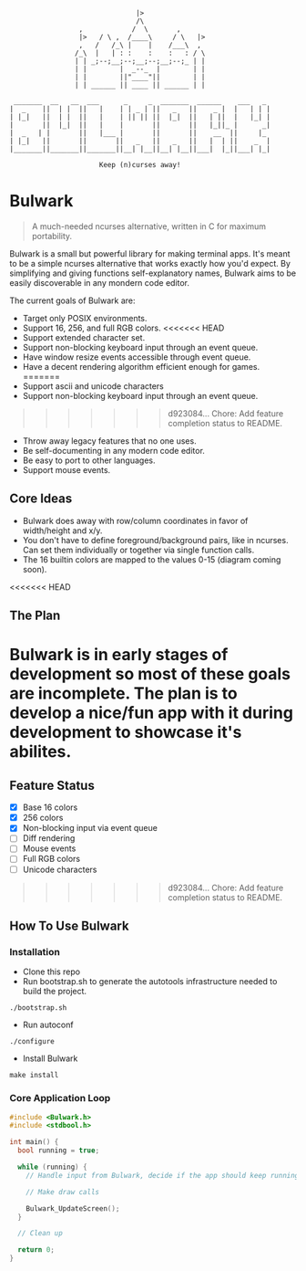 ```
                               |>
                               /\
                 ,            /  \       ,
                 |>   / \ ,  /____\     / \   |>
                 ,   /   /_\ |    |    /___\  ,
                /_\  |   | : :    :    :   : / \
                | | _;--;__;--;__;--;__;--;_ | |
                | |        |  _--_  |        | |
                | |        ||"____"||        | |
                | | ______ || ____ || ______ | |

 _______  __   __  ___      _     _  _______  ______    ___   _ 
|  _    ||  | |  ||   |    | | _ | ||   _   ||    _ |  |   | | |
| |_|   ||  | |  ||   |    | || || ||  |_|  ||   | ||  |   |_| |
|       ||  |_|  ||   |    |       ||       ||   |_||_ |      _|
|  _   | |       ||   |___ |       ||       ||    __  ||     |_ 
| |_|   ||       ||       ||   _   ||   _   ||   |  | ||    _  |
|_______||_______||_______||__| |__||__| |__||___|  |_||___| |_|

                      Keep (n)curses away!
```

# Bulwark
> A much-needed ncurses alternative, written in C for maximum portability.

Bulwark is a small but powerful library for making terminal apps. It's meant to be a simple ncurses alternative that works exactly how you'd expect. By simplifying and giving functions self-explanatory names, Bulwark aims to be easily discoverable in any mondern code editor.

The current goals of Bulwark are:
* Target only POSIX environments.
* Support 16, 256, and full RGB colors.
<<<<<<< HEAD
* Support extended character set.
* Support non-blocking keyboard input through an event queue.
* Have window resize events accessible through event queue.
* Have a decent rendering algorithm efficient enough for games.
=======
* Support ascii and unicode characters
* Support non-blocking keyboard input through an event queue.
>>>>>>> d923084... Chore: Add feature completion status to README.
* Throw away legacy features that no one uses.
* Be self-documenting in any modern code editor.
* Be easy to port to other languages.
* Support mouse events.

## Core Ideas
* Bulwark does away with row/column coordinates in favor of width/height and x/y.
* You don't have to define foreground/background pairs, like in ncurses. Can set them individually or together via single function calls.
* The 16 builtin colors are mapped to the values 0-15 (diagram coming soon).

<<<<<<< HEAD
## The Plan
Bulwark is in early stages of development so most of these goals are incomplete. The plan is to develop a nice/fun app with it during development to showcase it's abilites.
=======
## Feature Status
- [x] Base 16 colors
- [x] 256 colors
- [x] Non-blocking input via event queue
- [ ] Diff rendering
- [ ] Mouse events
- [ ] Full RGB colors
- [ ] Unicode characters
>>>>>>> d923084... Chore: Add feature completion status to README.

## How To Use Bulwark
### Installation
* Clone this repo
* Run bootstrap.sh to generate the autotools infrastructure needed to build the project.
```
./bootstrap.sh
```
* Run autoconf
```
./configure
```
* Install Bulwark
```
make install
```

### Core Application Loop
```c
#include <Bulwark.h>
#include <stdbool.h>

int main() {
  bool running = true;

  while (running) {
    // Handle input from Bulwark, decide if the app should keep running.

    // Make draw calls

    Bulwark_UpdateScreen();
  }

  // Clean up

  return 0;
}
```
